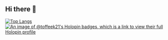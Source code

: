 ## Hi there 👋

[![Top Langs](https://github-readme-stats.vercel.app/api/top-langs/?username=toffee-k21&layout=compact&theme=tokyonight)](https://github.com/anuraghazra/github-readme-stats)
[![An image of @toffeek21's Holopin badges, which is a link to view their full Holopin profile](https://holopin.me/toffeek21)](https://holopin.io/@toffeek21)

<!--
**toffee-k21/toffee-k21** is a ✨ _special_ ✨ repository because its `README.md` (this file) appears on your GitHub profile.

Here are some ideas to get you started:

- 🔭 I’m currently working on ...
- 🌱 I’m currently learning ...
- 👯 I’m looking to collaborate on ...
- 🤔 I’m looking for help with ...
- 💬 Ask me about ...
- 📫 How to reach me: ...
- 😄 Pronouns: ...
- ⚡ Fun fact: ...
-->
